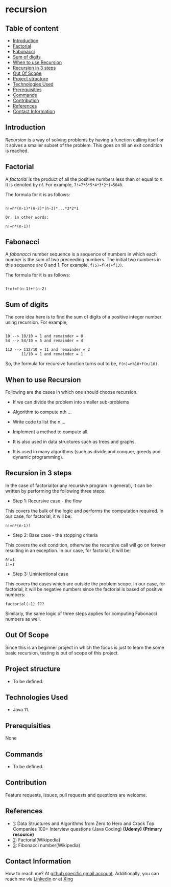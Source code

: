 # recursion

## Table of content

- [Introduction](#introduction)
- [Factorial](#factorial)
- [Fabonacci](#fabonacci)
- [Sum of digits](#sum-of-digits)
- [When to use Recursion](#when-to-use-recursion)
- [Recursion in 3 steps](#recursion-in-3-steps)
- [Out Of Scope](#out-of-scope)
- [Project structure](#project-structure)
- [Technologies Used](#technologies-used)
- [Prerequisities](#prerequisities)
- [Commands](#commands)
- [Contribution](#contribution)
- [References](#references)
- [Contact Information](#contact-information)

## Introduction

_Recursion_ is a way of solving problems by having a function calling itself or it solves a smaller subset of the problem. This goes on till an exit condition is reached.

## Factorial

A _factorial_ is the product of all the positive numbers less than or equal to _n_. It is denoted by n!. For example, `7!=7*6*5*4*3*2*1=5040`.

The formula for it is as follows:

```text

n!=n*(n-1)*(n-2)*(n-3)*...*3*2*1

Or, in other words:

n!=n*(n-1)!
```

## Fabonacci

A _fabonacci_ number sequence is a sequence of numbers in which each number is the sum of two preceeding numbers. The initial two numbers in this sequence are 0 and 1. For example, `f(5)=f(4)+f(3)`.

The formula for it is as follows:

```text

f(n)=f(n-1)+f(n-2)

```

## Sum of digits

The core idea here is to find the sum of digits of a positive integer number using recursion. For example, 

```text

10 --> 10/10 = 1 and remainder = 0
54 --> 54/10 = 5 and remainder = 4

112 --> 112/10 = 11 and remainder = 2
	   11/10 = 1 and remainder = 1
```

So, the formula for recursive function turns out to be, `f(n)=n%10+f(n/10)`.

## When to use Recursion

Following are the cases in which one should choose recursion.

- If we can divide the problem into smaller sub-problems
- Algorithm to compute nth ...
- Write code to list the n ...
- Implement a method to compute all.

- It is also used in data structures such as trees and graphs.
- It is used in many algorithms (such as divide and conquer, greedy and dynamic programming).

## Recursion in 3 steps

In the case of factorial(or any recursive program in general), It can be written by performing the following three steps:

- Step 1: Recursive case - the flow

This covers the bulk of the logic and performs the computation required. In our case, for factorial, it will be:

```
n!=n*(n-1)!
```

- Step 2: Base case - the stopping criteria

This covers the exit condition, otherwise the recursive call will go on forever resulting in an exception. In our case, for factorial, it will be:

```
0!=1
1!=1
```

- Step 3: Unintentional case

This covers the cases which are outside the problem scope. In our case, for factorial, it will be negative numbers since the factorial is based of positive numbers:

```
factorial(-1) ???
```

Similarly, the same logic of three steps applies for computing Fabonacci numbers as well. 

## Out Of Scope

Since this is an beginner project in which the focus is just to learn the some basic recursion, testing is out of scope of this project.

## Project structure

- To be defined.

## Technologies Used

- Java 11.

## Prerequisities

None

## Commands

- To be defined.

## Contribution

Feature requests, issues, pull requests and questions are welcome.

## References

- [1](https://bechtle.udemy.com/course/java-data-structures-and-algorithms-masterclass/learn/): Data Structures and Algorithms from Zero to Hero and Crack Top Companies 100+ Interview questions (Java Coding) **(Udemy)** **(Primary resource)**
- [2](https://en.wikipedia.org/wiki/Factorial): Factorial(Wikipedia)
- [3](https://en.wikipedia.org/wiki/Fibonacci_number): Fibonacci number(Wikipedia)

## Contact Information

How to reach me? At [github specific gmail account](mailto:syedumerahmedcode@gmail.com?subject=%5BGitHub%5D%20Hello%20from%20Github). Additionally, you can reach me via [Linkedin](https://www.linkedin.com/in/syed-umer-ahmed-a346a746/) or at [Xing](https://www.xing.com/profile/SyedUmer_Ahmed/cv)
